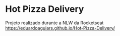 # Hot Pizza Delivery
Projeto realizado durante a NLW da Rocketseat <br />
https://eduardoaguiars.github.io/Hot-Pizza-Delivery/
